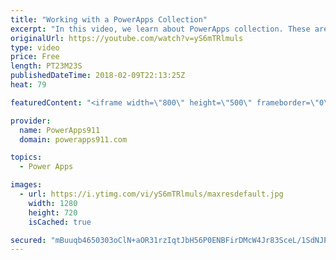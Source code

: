 ```yaml
---
title: "Working with a PowerApps Collection"
excerpt: "In this video, we learn about PowerApps collection. These are a special type of variable that allows you to collect a table worth of information as a variable. You can use it for things like creating a shopping cart.   Functions used:  * Collect * ClearCollect * Patch * Remove * ThisItem * Gallery  Video"
originalUrl: https://youtube.com/watch?v=yS6mTRlmuls
type: video
price: Free
length: PT23M23S
publishedDateTime: 2018-02-09T22:13:25Z
heat: 79

featuredContent: "<iframe width=\"800\" height=\"500\" frameborder=\"0\" src=\"https://www.youtube.com/embed/yS6mTRlmuls\" allow=\"accelerometer; autoplay; encrypted-media; gyroscope; picture-in-picture\" allowfullscreen></iframe>"

provider:
  name: PowerApps911
  domain: powerapps911.com

topics:
  - Power Apps

images:
  - url: https://i.ytimg.com/vi/yS6mTRlmuls/maxresdefault.jpg
    width: 1280
    height: 720
    isCached: true

secured: "mBuuqb4650303oClN+aOR31rzIqtJbH56P0ENBFirDMcW4Jr83SceL/1SdNJPcNj0mz5IeOnCX1v9BqQ9t14yTswifLsG+0OZiFevBU8tshu0OjxkEpjxjkh1aUUJjwJi7b880rECxMAegEL/C39XrsXAKij6heKkGjfkJ720yasHAxQI0XDiUcTEBuBbPs9L/HOehMPKkRgLh5C13SrMpwmtss+SDxhrOiFnEo1/Hybyl/HbTFeM4nqiX4LY2i5lb7vqzp+hul1f0qWKq8cKnkFq6wbsWiutPVWBU8ojUueYrAZd7zzfxaCTM6l+3tGyOIZ6K+6tDNPGAFyF4rOUmvTHyGWS20D30oaUGSoMneE8jzNsFmgjJmYB8JDPdpEARgDQYpYXRzJmyGDAiF5wgeyxqg8eCVZ1z/xPVDvuQheut+OIwQpzJ4QQv30ghLT;POd+Kb2sagxWbX4QKaAObA=="
---
```


